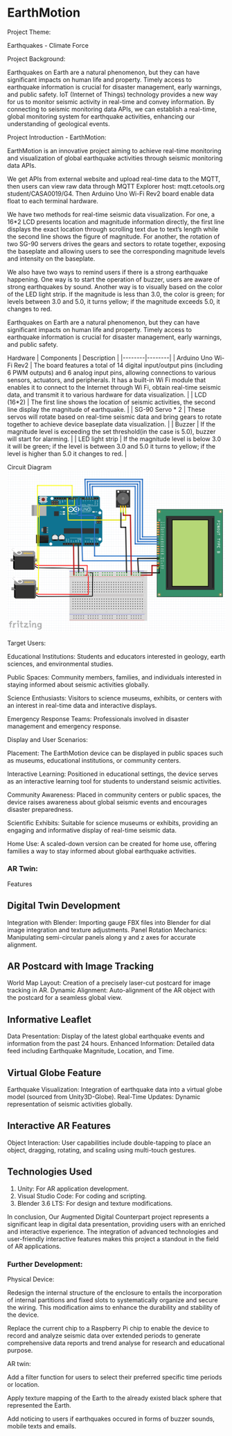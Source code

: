 # EarthMotion
Project Theme: 

Earthquakes - Climate Force 

 

Project Background: 

Earthquakes on Earth are a natural phenomenon, but they can have significant impacts on human life and property. Timely access to earthquake information is crucial for disaster management, early warnings, and public safety. IoT (Internet of Things) technology provides a new way for us to monitor seismic activity in real-time and convey information. By connecting to seismic monitoring data APIs, we can establish a real-time, global monitoring system for earthquake activities, enhancing our understanding of geological events. 

 

Project Introduction - EarthMotion: 

EarthMotion is an innovative project aiming to achieve real-time monitoring and visualization of global earthquake activities through seismic monitoring data APIs. 

We get APIs from external website and upload real-time data to the MQTT, then users can view raw data through MQTT Explorer host: mqtt.cetools.org student/CASA0019/G4. Then Arduino Uno Wi-Fi Rev2 board enable data float to each terminal hardware.

We have two methods for real-time seismic data visualization. For one, a 16*2 LCD presents location and magnitude information directly, the first line displays the exact location through scrolling text due to text’s length while the second line shows the figure of magnitude. For another, the rotation of two SG-90 servers drives the gears and sectors to rotate together, exposing the baseplate and allowing users to see the corresponding magnitude levels and intensity on the baseplate.

We also have two ways to remind users if there is a strong earthquake happening. One way is to start the operation of buzzer, users are aware of strong earthquakes by sound. Another way is to visually based on the color of the LED light strip. If the magnitude is less than 3.0, the color is green; for levels between 3.0 and 5.0, it turns yellow; if the magnitude exceeds 5.0, it changes to red.

Earthquakes on Earth are a natural phenomenon, but they can have significant impacts on human life and property. Timely access to earthquake information is crucial for disaster management, early warnings, and public safety.
 

Hardware
| Components   | Description |
|--------|--------|
| Arduino Uno Wi-Fi Rev2   | The board features a total of 14 digital input/output pins (including 6 PWM outputs) and 6 analog input pins, allowing connections to various sensors, actuators, and peripherals. It has a built-in Wi Fi module that enables it to connect to the Internet through Wi Fi, obtain real-time seismic data, and transmit it to various hardware for data visualization.   |
| LCD (16*2)   | The first line shows the location of seismic activities, the second line display the magnitude of earthquake.   |
| SG-90 Servo * 2   | These servos will rotate based on real-time seismic data and bring gears to rotate together to achieve device baseplate data visualization.   |
| Buzzer   | If the magnitude level is exceeding the set threshold(in the case is 5.0), buzzer will start for alarming.   |
| LED light strip   | If the magnitude level is below 3.0 it will be green; if the level is between 3.0 and 5.0 it turns to yellow; if the level  is higher than 5.0 it changes to red.   |

 
Circuit Diagram
![Circuit Diagram](/circuit_diagram.png)

 

Target Users: 

Educational Institutions: Students and educators interested in geology, earth sciences, and environmental studies. 

Public Spaces: Community members, families, and individuals interested in staying informed about seismic activities globally. 

Science Enthusiasts: Visitors to science museums, exhibits, or centers with an interest in real-time data and interactive displays. 

Emergency Response Teams: Professionals involved in disaster management and emergency response. 

 

Display and User Scenarios: 

Placement: The EarthMotion device can be displayed in public spaces such as museums, educational institutions, or community centers. 

Interactive Learning: Positioned in educational settings, the device serves as an interactive learning tool for students to understand seismic activities. 

Community Awareness: Placed in community centers or public spaces, the device raises awareness about global seismic events and encourages disaster preparedness. 

Scientific Exhibits: Suitable for science museums or exhibits, providing an engaging and informative display of real-time seismic data. 

Home Use: A scaled-down version can be created for home use, offering families a way to stay informed about global earthquake activities. 

### AR Twin: 
Features
## Digital Twin Development
Integration with Blender: Importing gauge FBX files into Blender for dial image integration and texture adjustments.
Panel Rotation Mechanics: Manipulating semi-circular panels along y and z axes for accurate alignment.
## AR Postcard with Image Tracking
World Map Layout: Creation of a precisely laser-cut postcard for image tracking in AR.
Dynamic Alignment: Auto-alignment of the AR object with the postcard for a seamless global view.
## Informative Leaflet
Data Presentation: Display of the latest global earthquake events and information from the past 24 hours.
Enhanced Information: Detailed data feed including Earthquake Magnitude, Location, and Time.
## Virtual Globe Feature
Earthquake Visualization: Integration of earthquake data into a virtual globe model (sourced from Unity3D-Globe).
Real-Time Updates: Dynamic representation of seismic activities globally.
## Interactive AR Features
Object Interaction: User capabilities include double-tapping to place an object, dragging, rotating, and scaling using multi-touch gestures.
## Technologies Used
1. Unity: For AR application development.
2. Visual Studio Code: For coding and scripting.
3. Blender 3.6 LTS: For design and texture modifications.

In conclusion, Our Augmented Digital Counterpart project represents a significant leap in digital data presentation, providing users with an enriched and interactive experience. The integration of advanced technologies and user-friendly interactive features makes this project a standout in the field of AR applications.



### Further Development:

Physical Device:

Redesign the internal structure of the enclosure to entails the incorporation of internal partitions and fixed slots to systematically organize and secure the wiring. This modification aims to enhance the durability and stability of the device.

Replace the current chip to a Raspberry Pi chip to enable the device to record and analyze seismic data over extended periods to generate comprehensive data reports and trend analyse for research and educational purpose.

AR twin:

Add a filter function for users to select their preferred specific time periods or location.

Apply texture mapping of the Earth to the already existed black sphere that represented the Earth.

Add noticing to users if earthquakes occured in forms of buzzer sounds, mobile texts and emails.
